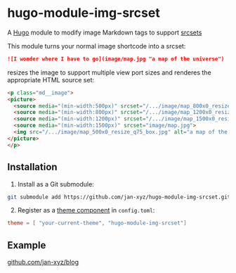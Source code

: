 # hugo-module-img-srcset

A [Hugo](https://gohugo.io) module to modify image Markdown tags to support [srcsets](https://www.w3schools.com/tags/att_source_srcset.asp)

This module turns your normal image shortcode into a srcset:

```markdown
![I wonder where I have to go](image/map.jpg "a map of the universe")
```

resizes the image to support multiple view port sizes and renderes the
appropriate HTML source set:

```html
<p class="md__image">
<picture>
  <source media="(min-width:500px)" srcset="/.../image/map_800x0_resize_q75_box.jpg">
  <source media="(min-width:800px)" srcset="/.../image/map_1200x0_resize_q75_box.jpg">
  <source media="(min-width:1200px)" srcset="/.../image/map_1500x0_resize_q75_box.jpg">
  <source media="(min-width:1500px)" srcset="image/map.jpg">
  <img src="/.../image/map_500x0_resize_q75_box.jpg" alt="a map of the universe" title="a map of the universe" style="width:auto;">
</picture>
</p>
```

## Installation

1. Install as a Git submodule:

```bash
git submodule add https://github.com/jan-xyz/hugo-module-img-srcset.git themes/hugo-module-img-srcset
```

2. Register as a [theme component](https://gohugo.io/hugo-modules/theme-components/) in `config.toml`:

```toml
theme = [ "your-current-theme", "hugo-module-img-srcset"]
```

## Example

[github.com/jan-xyz/blog](https://github.com/jan-xyz/blog)
